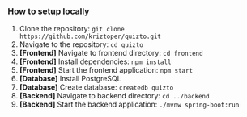 ### How to setup locally
1. Clone the repository: `git clone https://github.com/kriztoper/quizto.git`
2. Navigate to the repository: `cd quizto`
3. **[Frontend]** Navigate to frontend directory: `cd frontend`
4. **[Frontend]** Install dependencies: `npm install`
5. **[Frontend]** Start the frontend application: `npm start`
6. **[Database]** Install PostgreSQL
7. **[Database]** Create database: `createdb quizto`
8. **[Backend]** Navigate to backend directory: `cd ../backend`
9. **[Backend]** Start the backend application: `./mvnw spring-boot:run`